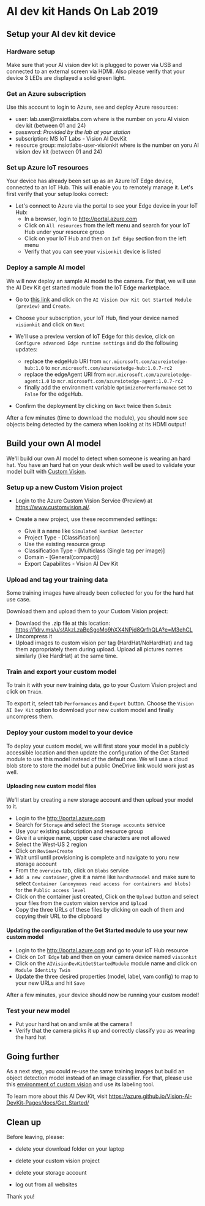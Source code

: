 # AI dev kit Hands On Lab 2019

## Setup your AI dev kit device

### Hardware setup
Make sure that your AI vision dev kit is plugged to power via USB and connected to an external screen via HDMI. Also please verify that your device 3 LEDs are displayed a solid green light.

### Get an Azure subscription
Use this account to login to Azure, see and deploy Azure resources:
- user: lab.user<YourStationNumber>@msiotlabs.com where <YourStationNumber> is the number on yoru AI vision dev kit (between 01 and 24)
- password: *Provided by the lab at your station* 
- subscription: MS IoT Labs - Vision AI DevKit
- resource group: msiotlabs-user<YourStationNumber>-visionkit where <YourStationNumber> is the number on yoru AI vision dev kit (between 01 and 24)

### Set up Azure IoT resources
Your device has already been set up as an Azure IoT Edge device, connected to an IoT Hub. This will enable you to remotely manage it. Let's first verify that your setup looks correct:

- Let's connect to Azure via the portal to see your Edge device in your IoT Hub:
    - In a browser, login to <a href="http://portal.azure.com" target="blank">http://portal.azure.com</a>
    - Click on `All resources` from the left menu and search for your IoT Hub under your resource group
    - Click on your IoT Hub and then on `IoT Edge` section from the left menu
    - Verify that you can see your `visionkit` device is listed

### Deploy a sample AI model
We will now deploy an sample AI model to the camera. For that, we will use the AI Dev Kit get started module from the IoT Edge marketplace.

- Go to <a href="https://ms.portal.azure.com/?microsoft_azure_marketplace_ItemHideKey=AIDevKitPreview#blade/Microsoft_Azure_Marketplace/GalleryFeaturedMenuItemBlade/selectedMenuItemId/home/searchQuery/AI%20vision%20dev%20kit/resetMenuId/" target="blank">this link</a> and click on the  `AI Vision Dev Kit Get Started Module (preview)` and  `Create`.

- Choose your subscription, your IoT Hub, find your device named `visionkit` and click on `Next`

- We'll use a preview version of IoT Edge for this device, click on `Configure advanced Edge runtime settings` and do the following updates:
    - replace the edgeHub URI from `mcr.microsoft.com/azureiotedge-hub:1.0` to `mcr.microsoft.com/azureiotedge-hub:1.0.7-rc2`
    - replace the edgeAgent URI from `mcr.microsoft.com/azureiotedge-agent:1.0` to `mcr.microsoft.com/azureiotedge-agent:1.0.7-rc2`
    - finally add the environment variable `OptimizeForPerformance` set to `False` for the edgeHub. 

- Confirm the deployment by clicking on `Next` twice then `Submit`

After a few minutes (time to download the module), you should now see objects being detected by the camera when looking at its HDMI output!

## Build your own AI model
We'll build our own AI model to detect when someone is wearing an hard hat. You have an hard hat on your desk which well be used to validate your model built with <a href="https://www.customvision.ai/" target="blank">Custom Vision</a>.

### Setup up a new Custom Vision project
- Login to the Azure Custom Vision Service (Preview) at <a href="https://www.customvision.ai/" target="blank">https://www.customvision.ai/</a>.

- Create a new project, use these recommended settings:
    - Give it a name like `Simulated HardHat Detector`
    - Project Type - [Classification]
    - Use the existing resource group
    - Classification Type - [Multiclass (Single tag per image)]
    - Domain - [General(compact)]
    - Export Capabilites - Vision AI Dev Kit

### Upload and tag your training data
Some training images have already been collected for you for the hard hat use case.

Download them and upload them to your Custom Vision project:
- Downlaod the .zip file at this location: <a href="https://1drv.ms/u/s!AkzLzaBpSgoMo9hXX4NPjd8QrfhQLA?e=M3ehCL" target="blank">https://1drv.ms/u/s!AkzLzaBpSgoMo9hXX4NPjd8QrfhQLA?e=M3ehCL</a>
- Uncompress it
- Upload images to custom vision per tag (HardHat/NoHardHat) and tag them appropriately them during upload. Upload all pictures names similarly (like HardHat) at the same time.

### Train and export your custom model
To train it with your new training data, go to your Custom Vision project and click on `Train`.

To export it, select tab `Performances` and `Export` button. Choose the `Vision AI Dev Kit` option to download your new custom model and finally uncompress them.

### Deploy your custom model to your device
To deploy your custom model, we will first store your model in a publicly accessible location and then update the configuration of the Get Started module to use this model instead of the default one. We will use a cloud blob store to store the model but a public OneDrive link would work just as well.

#### Uploading new custom model files
We'll start by creating a new storage account and then upload your model to it.
- Login to the <a href="http://portal.azure.com" target="blank">http://portal.azure.com</a>
- Search for `Storage` and select the `Storage accounts` service
- Use your existing subscription and resource group
- Give it a unique name, upper case characters are not allowed
- Select the West-US 2 region
- Click on `Review+Create`
- Wait until until provisioning is complete and navigate to yoru new storage account
- From the `overview` tab, click on `Blobs` service
- `Add a new container`, give it a name like `hardhatmodel` and make sure to select `Container (anonymous read access for containers and blobs)` for the `Public access level`
- Click on the container just created, Click on the `Upload` button and select your files from the custom vision service and `Upload`
- Copy the three URLs of these files by clicking on each of them and copying their URL to the clipboard

#### Updating the configuration of the Get Started module to use your new custom model

- Login to the <a href="http://portal.azure.com" target="blank">http://portal.azure.com</a> and go to your ioT Hub resource
- Click on `IoT Edge` tab and then on your camera device named `visionkit`
- Click on the `AIVisionDevKitGetStartedModule` module name and click on `Module Identity Twin`
- Update the three desired properties (model, label, vam config) to map to your new URLs and hit `Save`

After a few minutes, your device should now be running your custom model!

### Test your new model
- Put your hard hat on and smile at the camera !
- Verify that the camera picks it up and correctly classify you as wearing the hard hat

## Going further
As a next step, you could re-use the same training images but build an object detection model instead of an image classifier. For that, please use this <a href="https://iris-demo1.azurewebsites.net/projects" target="blank">environment of custom vision</a> and use its labeling tool.

To learn more about this AI Dev Kit, visit <a href="https://azure.github.io/Vision-AI-DevKit-Pages/docs/Get_Started/" target="blank">https://azure.github.io/Vision-AI-DevKit-Pages/docs/Get_Started/</a> 


## Clean up
Before leaving, please:


- delete your download folder on your laptop

- delete your custom vision project 

- delete your storage account

- log out from all websites


Thank you!


